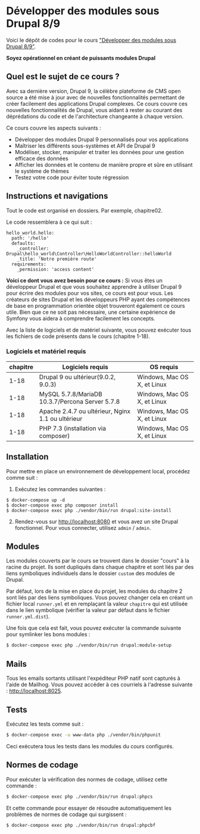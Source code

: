 # Développer des modules sous Drupal 8/9

Voici le dépôt de codes pour le cours ["Développer des modules sous Drupal 8/9"](http://monpotedev.fr/tutos/developper-des-modules-sous-drupal-89).

**Soyez opérationnel en créant de puissants modules Drupal**

## Quel est le sujet de ce cours ?
Avec sa dernière version, Drupal 9, la célèbre plateforme de CMS open source a été mise à jour avec de nouvelles fonctionnalités permettant de créer facilement des applications Drupal complexes. Ce cours couvre ces nouvelles fonctionnalités de Drupal, vous aidant à rester au courant des déprédations du code et de l'architecture changeante à chaque version.

Ce cours couvre les aspects suivants : 
* Développer des modules Drupal 9 personnalisés pour vos applications
* Maîtriser les différents sous-systèmes et API de Drupal 9
* Modéliser, stocker, manipuler et traiter les données pour une gestion efficace des données
* Afficher les données et le contenu de manière propre et sûre en utilisant le système de thèmes
* Testez votre code pour éviter toute régression

## Instructions et navigations
Tout le code est organisé en dossiers. Par exemple, chapitre02.

Le code ressemblera à ce qui suit :
```
hello_world.hello:
  path: '/hello'
  defaults:
    _controller:  Drupal\hello_world\Controller\HelloWorldController::helloWorld
    _title: 'Notre première route'
  requirements:
    _permission: 'access content'
```
**Voici ce dont vous avez besoin pour ce cours :**
Si vous êtes un développeur Drupal et que vous souhaitez apprendre à utiliser Drupal 9 pour écrire des modules pour vos sites, ce cours est pour vous. Les créateurs de sites Drupal et les développeurs PHP ayant des compétences de base en programmation orientée objet trouveront également ce cours utile. Bien que ce ne soit pas nécessaire, une certaine expérience de Symfony vous aidera à comprendre facilement les concepts.

Avec la liste de logiciels et de matériel suivante, vous pouvez exécuter tous les fichiers de code présents dans le cours (chapitre 1-18).

### Logiciels et matériel requis

| chapitre  | Logiciels requis                                   | OS requis                    |
| --------- | -------------------------------------------------- | -----------------------------|
| 1-18      | Drupal 9 ou ultérieur(9.0.2, 9.0.3)                | Windows, Mac OS X, et  Linux |
| 1-18      | MySQL 5.7.8/MariaDB 10.3.7/Percona Server 5.7.8    | Windows, Mac OS X, et  Linux |
| 1-18      | Apache 2.4.7 ou ultérieur, Nginx 1.1 ou ultérieur  | Windows, Mac OS X, et  Linux |
| 1-18      | PHP 7.3 (installation via composer)                | Windows, Mac OS X, et  Linux |

## Installation

Pour mettre en place un environnement de développement local, procédez comme suit :

1. Exécutez les commandes suivantes :

```
$ docker-compose up -d
$ docker-compose exec php composer install
$ docker-compose exec php ./vendor/bin/run drupal:site-install
```

2. Rendez-vous sur [http://localhost:8080](http://localhost:8080) et vous avez un site Drupal fonctionnel. Pour vous connecter, utilisez `admin` / `admin`.

## Modules

Les modules couverts par le cours se trouvent dans le dossier "cours" à la racine du projet. Ils sont dupliqués dans chaque chapitre et sont liés par des liens symboliques individuels dans le dossier `custom` des modules de Drupal.

Par défaut, lors de la mise en place du projet, les modules du chapitre 2 sont liés par des liens symboliques. Vous pouvez changer cela en créant un fichier local `runner.yml` et en remplaçant la valeur `chapitre` qui est utilisée dans le lien symbolique (vérifier la valeur par défaut dans le fichier `runner.yml.dist`).

Une fois que cela est fait, vous pouvez exécuter la commande suivante pour symlinker les bons modules :

```bash
$ docker-compose exec php ./vendor/bin/run drupal:module-setup
```

## Mails

Tous les emails sortants utilisant l'expéditeur PHP natif sont capturés à l'aide de Mailhog. Vous pouvez accéder à ces courriels à l'adresse suivante : [http://localhost:8025](http://localhost:8025).

## Tests

Exécutez les tests comme suit :

```bash
$ docker-compose exec -u www-data php ./vendor/bin/phpunit
```

Ceci exécutera tous les tests dans les modules du cours configurés.

## Normes de codage

Pour exécuter la vérification des normes de codage, utilisez cette commande :

```bash
$ docker-compose exec php ./vendor/bin/run drupal:phpcs
```

Et cette commande pour essayer de résoudre automatiquement les problèmes de normes de codage qui surgissent :

```bash
$ docker-compose exec php ./vendor/bin/run drupal:phpcbf
```
